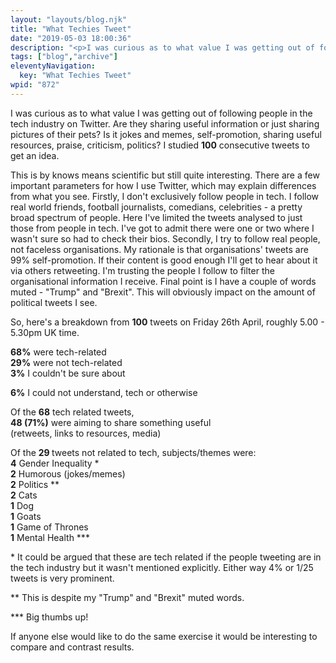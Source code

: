 ```yaml
---
layout: "layouts/blog.njk"
title: "What Techies Tweet"
date: "2019-05-03 18:00:36"
description: "<p>I was curious as to what value I was getting out of following people in the tech industry on Twitter"
tags: ["blog","archive"]
eleventyNavigation:
  key: "What Techies Tweet"
wpid: "872"
---
```

<p>I was curious as to what value I was getting out of following people in the tech industry on Twitter. Are they sharing useful information or just sharing pictures of their pets? Is it jokes and memes, self-promotion, sharing useful resources, praise, criticism, politics? I studied <strong>100</strong> consecutive tweets to get an idea.</p>
<p>This is by knows means scientific but still quite interesting. There are a few important parameters for how I use Twitter, which may explain differences from what you see. Firstly, I don't exclusively follow people in tech. I follow real world friends, football journalists, comedians, celebrities - a pretty broad spectrum of people. Here I've limited the tweets analysed to just those from people in tech. I've got to admit there were one or two where I wasn't sure so had to check their bios. Secondly, I try to follow real people, not faceless organisations. My rationale is that organisations' tweets are 99% self-promotion. If their content is good enough I'll get to hear about it via others retweeting. I'm trusting the people I follow to filter the organisational information I receive. Final point is I have a couple of words muted - "Trump" and "Brexit". This will obviously impact on the amount of political tweets I see.</p>

<!-- wp:paragraph -->
<p>So, here's a breakdown from <strong>100</strong> tweets on Friday 26th April, roughly 5.00 - 5.30pm UK time. </p>
<!-- /wp:paragraph -->

<!-- wp:paragraph -->
<p><strong>68%</strong> were tech-related<br><strong>29%</strong> were not tech-related<br><strong>3%</strong> I couldn't be sure about</p>
<!-- /wp:paragraph -->

<!-- wp:paragraph -->
<p><strong>6%</strong> I could not understand, tech or otherwise</p>
<!-- /wp:paragraph -->

<!-- wp:paragraph -->
<p>Of the <strong>68</strong> tech related tweets,<br><strong>48 (71%)</strong> were aiming to share something useful<br>(retweets, links to resources, media)</p>
<!-- /wp:paragraph -->

<!-- wp:paragraph -->
<p>Of the <strong>29 </strong>tweets not related to tech, subjects/themes were:<br><strong>4</strong> Gender Inequality * <br><strong>2</strong> Humorous (jokes/memes) <br><strong>2</strong> Politics **<br><strong>2</strong> Cats<br><strong>1</strong> Dog<br><strong>1</strong> Goats<br><strong>1</strong> Game of Thrones<br><strong>1</strong> Mental Health ***</p>
<!-- /wp:paragraph -->

<!-- wp:paragraph -->
<p>* It could be argued that these are tech related if the people tweeting are in the tech industry but it wasn't mentioned explicitly. Either way 4% or 1/25 tweets is very prominent.</p>
<!-- /wp:paragraph -->

<!-- wp:paragraph -->
<p>** This is despite my "Trump" and "Brexit" muted words.</p>
<!-- /wp:paragraph -->

<!-- wp:paragraph -->
<p>*** Big thumbs up!</p>
<!-- /wp:paragraph -->

<!-- wp:paragraph -->
<p>If anyone else would like to do the same exercise it would be interesting to compare and contrast results.</p>
<!-- /wp:paragraph -->